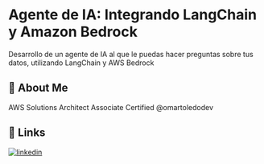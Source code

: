 
# Agente de IA: Integrando LangChain y Amazon Bedrock

Desarrollo de un agente de IA al que le puedas hacer preguntas sobre tus datos, utilizando LangChain y AWS Bedrock



## 🚀 About Me
AWS Solutions Architect Associate Certified
@omartoledodev


## 🔗 Links

[![linkedin](https://img.shields.io/badge/linkedin-0A66C2?style=for-the-badge&logo=linkedin&logoColor=white)](https://www.linkedin.com/in/omartoledodev/)

